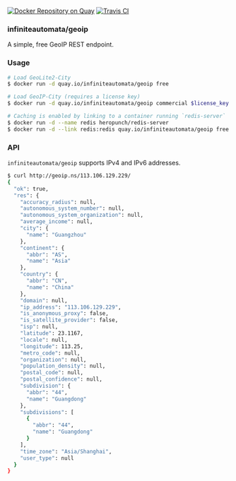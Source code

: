 [![Docker Repository on Quay](https://quay.io/repository/heropunch/geoip-service/status)](https://quay.io/repository/heropunch/geoip-service)
[![Travis CI](https://travis-ci.org/infinite-automata/geoip.svg?branch=master)](https://travis-ci.org/infinite-automata/geoip)

### infiniteautomata/geoip

A simple, free GeoIP REST endpoint.

### Usage

```sh
# Load GeoLite2-City
$ docker run -d quay.io/infiniteautomata/geoip free

# Load GeoIP-City (requires a license key)
$ docker run -d quay.io/infiniteautomata/geoip commercial $license_key

# Caching is enabled by linking to a container running `redis-server`
$ docker run -d --name redis heropunch/redis-server
$ docker run -d --link redis:redis quay.io/infiniteautomata/geoip free
```

### API

`infiniteautomata/geoip` supports IPv4 and IPv6 addresses.

```sh
$ curl http://geoip.ns/113.106.129.229/
{
  "ok": true, 
  "res": {
    "accuracy_radius": null, 
    "autonomous_system_number": null, 
    "autonomous_system_organization": null, 
    "average_income": null, 
    "city": {
      "name": "Guangzhou"
    }, 
    "continent": {
      "abbr": "AS", 
      "name": "Asia"
    }, 
    "country": {
      "abbr": "CN", 
      "name": "China"
    }, 
    "domain": null, 
    "ip_address": "113.106.129.229", 
    "is_anonymous_proxy": false, 
    "is_satellite_provider": false, 
    "isp": null, 
    "latitude": 23.1167, 
    "locale": null, 
    "longitude": 113.25, 
    "metro_code": null, 
    "organization": null, 
    "population_density": null, 
    "postal_code": null, 
    "postal_confidence": null, 
    "subdivision": {
      "abbr": "44", 
      "name": "Guangdong"
    }, 
    "subdivisions": [
      {
        "abbr": "44", 
        "name": "Guangdong"
      }
    ], 
    "time_zone": "Asia/Shanghai", 
    "user_type": null
  }
}
```
